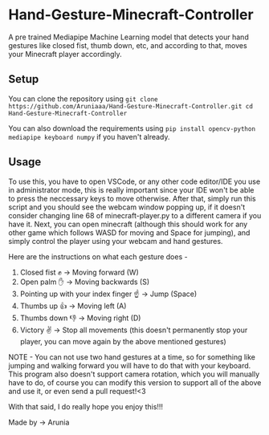# Hand-Gesture-Minecraft-Controller
A pre trained Mediapipe Machine Learning model that detects your hand gestures like closed fist, thumb down, etc, and according to that, moves your Minecraft player accordingly.

## Setup
You can clone the repository using  ```git clone https://github.com/Aruniaaa/Hand-Gesture-Minecraft-Controller.git
cd Hand-Gesture-Minecraft-Controller ```

You can also download the requirements using ``` pip install opencv-python mediapipe keyboard numpy ``` if you haven't already.

## Usage
To use this, you have to open VSCode, or any other code editor/IDE you use in administrator mode, this is really important since your IDE won't be able to press the neccessary keys to move otherwise.
After that, simply run this script and you should see the webcam window popping up, if it doesn't consider changing line 68 of minecraft-player.py to a different camera if you have it.
Next, you can open minecraft (although this should work for any other game which follows WASD for moving and Space for jumping), and simply control the player using your webcam and hand gestures.

Here are the instructions on what each gesture does - 
1. Closed fist ✊ -> Moving forward (W)
2. Open palm ✋ -> Moving backwards (S)
3. Pointing up with your index finger ☝️ -> Jump (Space)
4. Thumbs up 👍 -> Moving left (A)
5. Thumbs down 👎 -> Moving right (D)
6. Victory ✌️ -> Stop all movements (this doesn't permanently stop your player, you can move again by the above mentioned gestures)
   

NOTE - You can not use two hand gestures at a time, so for something like jumping and walking forward you will have to do that with your keyboard. This program also doesn't support camera rotation, which you will manually have to do, of course you can modify this version to support all of the above and use it, or even send a pull request!<3

With that said, I do really hope you enjoy this!!! 

Made by -> Arunia 



